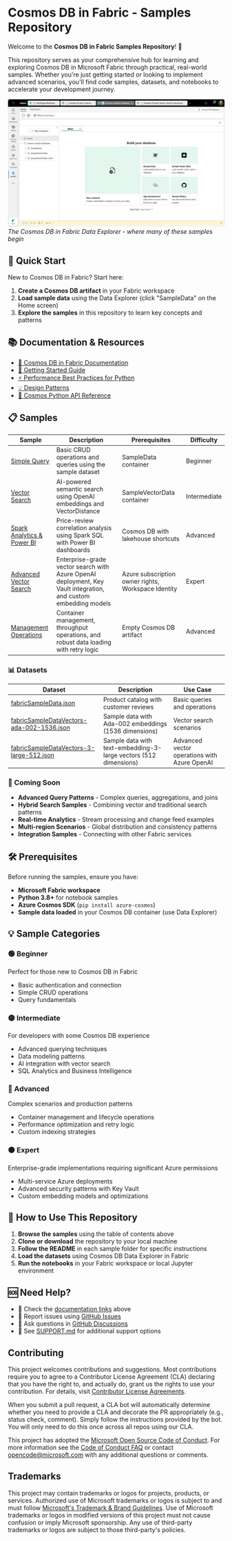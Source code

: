 # Cosmos DB in Fabric - Samples Repository

Welcome to the **Cosmos DB in Fabric Samples Repository**! 🌟

This repository serves as your comprehensive hub for learning and exploring Cosmos DB in Microsoft Fabric through practical, real-world samples. Whether you're just getting started or looking to implement advanced scenarios, you'll find code samples, datasets, and notebooks to accelerate your development journey.

![Cosmos DB in Fabric Data Explorer](./media/cosmos-fabric-data-explorer.png)
*The Cosmos DB in Fabric Data Explorer - where many of these samples begin*

## 🚀 Quick Start

New to Cosmos DB in Fabric? Start here:

1. **Create a Cosmos DB artifact** in your Fabric workspace
2. **Load sample data** using the Data Explorer (click "SampleData" on the Home screen)
3. **Explore the samples** in this repository to learn key concepts and patterns

## 📚 Documentation & Resources

- [📖 Cosmos DB in Fabric Documentation](https://docs.microsoft.com/fabric/database/cosmos-db/overview)
- [🎯 Getting Started Guide](https://docs.microsoft.com/fabric/database/cosmos-db/quickstart-portal)
- [⚡ Performance Best Practices for Python](https://docs.microsoft.com/azure/cosmos-db/nosql/best-practice-python)
- [💡 Design Patterns](https://docs.microsoft.com/azure/cosmos-db/modeling-data)
- [🔧 Cosmos Python API Reference](https://docs.microsoft.com/python/api/azure-cosmos/)

## 📋 Samples

| Sample | Description | Prerequisites | Difficulty |
|--------|-------------|---------------|------------|
| [Simple Query](./simple-query/) | Basic CRUD operations and queries using the sample dataset | SampleData container | Beginner |
| [Vector Search](./vector-search/) | AI-powered semantic search using OpenAI embeddings and VectorDistance | SampleVectorData container | Intermediate |
| [Spark Analytics & Power BI](./spark-analytics-powerbi/) | Price-review correlation analysis using Spark SQL with Power BI dashboards | Cosmos DB with lakehouse shortcuts | Advanced |
| [Advanced Vector Search](./vector-search-advanced/) | Enterprise-grade vector search with Azure OpenAI deployment, Key Vault integration, and custom embedding models | Azure subscription owner rights, Workspace Identity | Expert |
| [Management Operations](./management/) | Container management, throughput operations, and robust data loading with retry logic | Empty Cosmos DB artifact | Advanced |

### 📊 Datasets

| Dataset | Description | Use Case |
|---------|-------------|----------|
| [fabricSampleData.json](./datasets/fabricSampleData.json) | Product catalog with customer reviews | Basic queries and operations |
| [fabricSampleDataVectors-ada-002-1536.json](./datasets/fabricSampleDataVectors-ada-002-1536.json) | Sample data with Ada-002 embeddings (1536 dimensions) | Vector search scenarios |
| [fabricSampleDataVectors-3-large-512.json](./datasets/fabricSampleDataVectors-3-large-512.json) | Sample data with text-embedding-3-large vectors (512 dimensions) | Advanced vector operations with Azure OpenAI |

### 🎯 Coming Soon

- **Advanced Query Patterns** - Complex queries, aggregations, and joins
- **Hybrid Search Samples** - Combining vector and traditional search patterns  
- **Real-time Analytics** - Stream processing and change feed examples
- **Multi-region Scenarios** - Global distribution and consistency patterns
- **Integration Samples** - Connecting with other Fabric services

## 🛠️ Prerequisites

Before running the samples, ensure you have:

- **Microsoft Fabric workspace**
- **Python 3.8+** for notebook samples
- **Azure Cosmos SDK** (`pip install azure-cosmos`)
- **Sample data loaded** in your Cosmos DB container (use Data Explorer)

## 💡 Sample Categories

### 🟢 Beginner

Perfect for those new to Cosmos DB in Fabric

- Basic authentication and connection
- Simple CRUD operations
- Query fundamentals

### 🟡 Intermediate

For developers with some Cosmos DB experience

- Advanced querying techniques
- Data modeling patterns
- AI integration with vector search
- SQL Analytics and Business Intelligence

### 🔴 Advanced

Complex scenarios and production patterns

- Container management and lifecycle operations
- Performance optimization and retry logic
- Custom indexing strategies

### ⚫ Expert

Enterprise-grade implementations requiring significant Azure permissions

- Multi-service Azure deployments
- Advanced security patterns with Key Vault
- Custom embedding models and optimizations

## 🤝 How to Use This Repository

1. **Browse the samples** using the table of contents above
2. **Clone or download** the repository to your local machine
3. **Follow the README** in each sample folder for specific instructions
4. **Load the datasets** using Cosmos DB Data Explorer in Fabric
5. **Run the notebooks** in your Fabric workspace or local Jupyter environment

## 🆘 Need Help?

- 📖 Check the [documentation links](#-documentation--resources) above
- 🐛 Report issues using [GitHub Issues](../../issues)
- 💬 Ask questions in [GitHub Discussions](../../discussions)
- 📧 See [SUPPORT.md](./SUPPORT.md) for additional support options

## Contributing

This project welcomes contributions and suggestions.  Most contributions require you to agree to a
Contributor License Agreement (CLA) declaring that you have the right to, and actually do, grant us
the rights to use your contribution. For details, visit [Contributor License Agreements](https://cla.opensource.microsoft.com).

When you submit a pull request, a CLA bot will automatically determine whether you need to provide
a CLA and decorate the PR appropriately (e.g., status check, comment). Simply follow the instructions
provided by the bot. You will only need to do this once across all repos using our CLA.

This project has adopted the [Microsoft Open Source Code of Conduct](https://opensource.microsoft.com/codeofconduct/).
For more information see the [Code of Conduct FAQ](https://opensource.microsoft.com/codeofconduct/faq/) or
contact [opencode@microsoft.com](mailto:opencode@microsoft.com) with any additional questions or comments.

## Trademarks

This project may contain trademarks or logos for projects, products, or services. Authorized use of Microsoft
trademarks or logos is subject to and must follow
[Microsoft's Trademark & Brand Guidelines](https://www.microsoft.com/legal/intellectualproperty/trademarks/usage/general).
Use of Microsoft trademarks or logos in modified versions of this project must not cause confusion or imply Microsoft sponsorship.
Any use of third-party trademarks or logos are subject to those third-party's policies.
